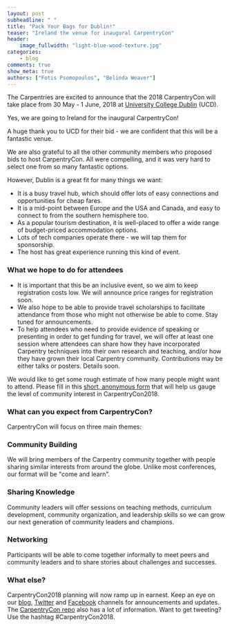 ```yaml
---
layout: post
subheadline: " "
title: "Pack Your Bags for Dublin!"
teaser: "Ireland the venue for inaugural CarpentryCon"
header:
    image_fullwidth: "light-blue-wood-texture.jpg"
categories:
    - blog
comments: true
show_meta: true
authors: ["Fotis Psomopoulos", "Belinda Weaver"]
---
```


The Carpentries are excited to announce that the 2018 CarpentryCon will take place from 30 May - 1 June, 2018 at [University College Dublin](http://www.ucd.ie/) (UCD).
 
Yes, we are going to Ireland for the inaugural CarpentryCon!
 
A huge thank you to UCD for their bid - we are confident that this will be a fantastic venue.
 
We are also grateful to all the other community members who proposed bids to host CarpentryCon. All were compelling, and it was very hard to select one from so many fantastic options.
 
However, Dublin is a great fit for many things we want:
 
- It is a busy travel hub, which should offer lots of easy connections and opportunities for cheap fares. 
- It is a mid-point between Europe and the USA and Canada, and easy to connect to from the southern hemisphere too.
- As a popular tourism destination, it is well-placed to offer a wide range of budget-priced accommodation options.  
- Lots of tech companies operate there - we will tap them for sponsorship.
- The host has great experience running this kind of event.
 
### What we hope to do for attendees
 
- It is important that this be an inclusive event, so we aim to keep registration costs low. We will announce price ranges for registration soon.
- We also hope to be able to provide travel scholarships to facilitate attendance from those who might not otherwise be able to come. Stay tuned for announcements.
- To help attendees who need to provide evidence of speaking or presenting in order to get funding for travel, we will offer at least one session where attendees can share how they have incorporated Carpentry techniques into their own research and teaching, and/or how they have grown their local Carpentry community. Contributions may be either talks or posters. Details soon. 
 
We would like to get some rough estimate of how many people might want to attend. Please fill in this [short, anonymous form](https://docs.google.com/forms/d/e/1FAIpQLSfZvj6XK-zktLHfGwmFXQaVJsXQ4rpu7f0LvK0rsAPd2V8FdQ/viewform) that will help us gauge the level of community interest in CarpentryCon2018.
 
### What can you expect from CarpentryCon?
 
CarpentryCon will focus on three main themes:
 
### Community Building
 
We will bring members of the Carpentry community together with people sharing similar interests from around the globe. Unlike most conferences, our format will be "come and learn".
 
### Sharing Knowledge
 
Community leaders will offer sessions on teaching methods, curriculum development, community organization, and leadership skills so we can grow our next generation of community leaders and champions. 
 
### Networking
 
Participants will be able to come together informally to meet peers and community leaders and to share stories about challenges and successes.
 
### What else?
 
CarpentryCon2018 planning will now ramp up in earnest. Keep an eye on our [blog](https://software-carpentry.org/blog/), [Twitter](https://twitter.com/swcarpentry) and [Facebook](https://www.facebook.com/carpentries) channels for announcements and updates. The [CarpentryCon repo](https://github.com/carpentries/carpentrycon) also has a lot of information. Want to get tweeting? Use the hashtag #CarpentryCon2018.
